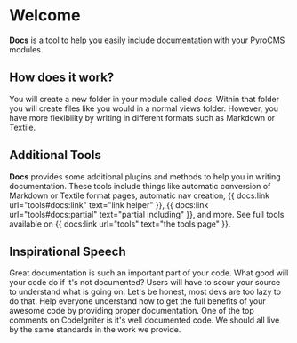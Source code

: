 # Welcome

__Docs__ is a tool to help you easily include documentation with your PyroCMS modules. 

## How does it work?

You will create a new folder in your module called <dfn>docs</dfn>.  Within that folder you will create files like you would in a normal views folder. However, you have more flexibility by writing in different formats such as Markdown or Textile.


## Additional Tools

__Docs__ provides some additional plugins and methods to help you in writing documentation. These tools include things like automatic conversion of Markdown or Textile format pages, automatic nav creation, {{ docs:link url="tools#docs:link" text="link helper" }}, {{ docs:link url="tools#docs:partial" text="partial including" }}, and more. See full tools available on {{ docs:link url="tools" text="the tools page" }}.


## Inspirational Speech

Great documentation is such an important part of your code. What good will your code do if it's not documented? Users will have to scour your source to understand what is going on. Let's be honest, most devs are too lazy to do that. Help everyone understand how to get the full benefits of your awesome code by providing proper documentation. One of the top comments on CodeIgniter is it's well documented code. We should all live by the same standards in the work we provide.